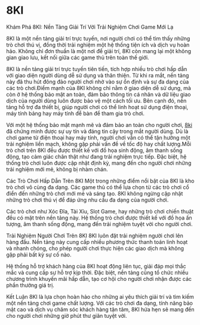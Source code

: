 # 8KI
 Khám Phá 8KI: Nền Tảng Giải Trí Với Trải Nghiệm Chơi Game Mới Lạ

8KI là một nền tảng giải trí trực tuyến, nơi người chơi có thể tìm thấy những trò chơi thú vị, đồng thời trải nghiệm một hệ thống tiện ích và dịch vụ hoàn hảo. Không chỉ đơn thuần là một nơi để giải trí, 8KI còn mang lại một không gian giao lưu, kết nối giữa các game thủ trên toàn thế giới.

8KI là nền tảng giải trí trực tuyến tiên tiến, tích hợp nhiều trò chơi hấp dẫn với giao diện người dùng dễ sử dụng và thân thiện. Từ khi ra mắt, nền tảng này đã thu hút đông đảo người chơi nhờ vào sự ổn định và sự đa dạng của các trò chơi.Điểm mạnh của 8KI không chỉ nằm ở giao diện dễ sử dụng, mà còn ở hệ thống bảo mật an toàn, đảm bảo thông tin cá nhân và dữ liệu giao dịch của người dùng luôn được bảo vệ một cách tối ưu. Bên cạnh đó, nền tảng hỗ trợ đa thiết bị, giúp người chơi có thể linh hoạt sử dụng điện thoại, máy tính bảng hay máy tính để bàn để tham gia trò chơi.

Với một hệ thống bảo mật mạnh mẽ và đảm bảo an toàn cho người chơi, <a href=https://8ki-online.com> 8ki </a>  đã chứng minh được sự uy tín và đáng tin cậy trong mắt người dùng. Dù là chơi game từ điện thoại hay máy tính, người chơi vẫn có thể tận hưởng một trải nghiệm liền mạch, không gặp phải vấn đề về tốc độ hay chất lượng.Mỗi trò chơi trên 8KI đều được thiết kế với đồ họa sinh động, âm thanh sống động, tạo cảm giác chân thật như đang trải nghiệm trực tiếp. Đặc biệt, hệ thống trò chơi luôn được cập nhật định kỳ, mang đến cho người chơi những trải nghiệm mới mẻ, không bị nhàm chán.

Các Trò Chơi Hấp Dẫn Trên 8KI
Một trong những điểm nổi bật của 8KI là kho trò chơi vô cùng đa dạng. Các game thủ có thể lựa chọn từ các trò chơi cổ điển đến những trò chơi mới mẻ và sáng tạo. 8KI không ngừng cập nhật những trò chơi thú vị để đáp ứng nhu cầu đa dạng của người chơi.

Các trò chơi như Xóc Đĩa, Tài Xỉu, Slot Game, hay những trò chơi chiến thuật đều có mặt trên nền tảng này. Hệ thống trò chơi được thiết kế với đồ họa ấn tượng, âm thanh sống động, mang đến trải nghiệm tuyệt vời cho người chơi.

Trải Nghiệm Người Chơi Trên 8KI
8KI luôn đặt trải nghiệm người chơi lên hàng đầu. Nền tảng này cung cấp nhiều phương thức thanh toán linh hoạt và nhanh chóng, cho phép người chơi thực hiện các giao dịch mà không gặp phải bất kỳ sự cố nào.

Hệ thống hỗ trợ khách hàng của 8KI hoạt động liên tục, giải đáp mọi thắc mắc và cung cấp sự hỗ trợ kịp thời. Đặc biệt, nền tảng cũng tổ chức nhiều chương trình khuyến mãi hấp dẫn, tạo cơ hội cho người chơi nhận được các phần thưởng giá trị.

Kết Luận
8KI là lựa chọn hoàn hảo cho những ai yêu thích giải trí và tìm kiếm một nền tảng chơi game chất lượng. Với các trò chơi đa dạng, tính năng bảo mật cao và dịch vụ chăm sóc khách hàng tận tâm, 8KI hứa hẹn sẽ mang đến cho người chơi những giờ phút thư giãn tuyệt vời.

